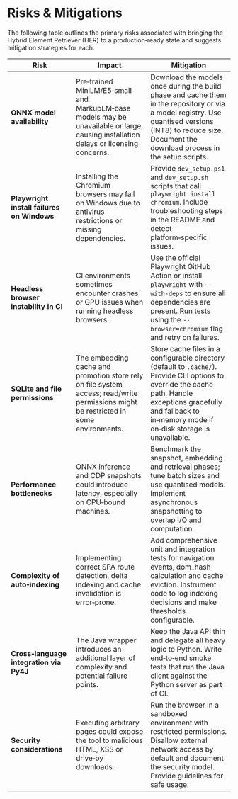 # Risks & Mitigations

The following table outlines the primary risks associated with bringing the Hybrid Element Retriever (HER) to a production‑ready state and suggests mitigation strategies for each.

| Risk | Impact | Mitigation |
| --- | --- | --- |
| **ONNX model availability** | Pre‑trained MiniLM/E5‑small and MarkupLM‑base models may be unavailable or large, causing installation delays or licensing concerns. | Download the models once during the build phase and cache them in the repository or via a model registry.  Use quantised versions (INT8) to reduce size.  Document the download process in the setup scripts. |
| **Playwright install failures on Windows** | Installing the Chromium browsers may fail on Windows due to antivirus restrictions or missing dependencies. | Provide `dev_setup.ps1` and `dev_setup.sh` scripts that call `playwright install chromium`.  Include troubleshooting steps in the README and detect platform‑specific issues. |
| **Headless browser instability in CI** | CI environments sometimes encounter crashes or GPU issues when running headless browsers. | Use the official Playwright GitHub Action or install `playwright` with `--with-deps` to ensure all dependencies are present.  Run tests using the `--browser=chromium` flag and retry on failures. |
| **SQLite and file permissions** | The embedding cache and promotion store rely on file system access; read/write permissions might be restricted in some environments. | Store cache files in a configurable directory (default to `.cache/`).  Provide CLI options to override the cache path.  Handle exceptions gracefully and fallback to in‑memory mode if on‑disk storage is unavailable. |
| **Performance bottlenecks** | ONNX inference and CDP snapshots could introduce latency, especially on CPU‑bound machines. | Benchmark the snapshot, embedding and retrieval phases; tune batch sizes and use quantised models.  Implement asynchronous snapshotting to overlap I/O and computation. |
| **Complexity of auto‑indexing** | Implementing correct SPA route detection, delta indexing and cache invalidation is error‑prone. | Add comprehensive unit and integration tests for navigation events, dom_hash calculation and cache eviction.  Instrument code to log indexing decisions and make thresholds configurable. |
| **Cross‑language integration via Py4J** | The Java wrapper introduces an additional layer of complexity and potential failure points. | Keep the Java API thin and delegate all heavy logic to Python.  Write end‑to‑end smoke tests that run the Java client against the Python server as part of CI. |
| **Security considerations** | Executing arbitrary pages could expose the tool to malicious HTML, XSS or drive‑by downloads. | Run the browser in a sandboxed environment with restricted permissions.  Disallow external network access by default and document the security model.  Provide guidelines for safe usage. |


